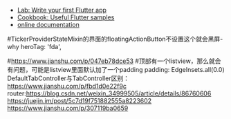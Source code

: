 - [Lab: Write your first Flutter app](https://flutter.dev/docs/get-started/codelab)
- [Cookbook: Useful Flutter samples](https://flutter.dev/docs/cookbook)
- [online documentation](https://flutter.dev/docs)

#TickerProviderStateMixin的界面的floatingActionButton不设置这个就会黑屏-why
heroTag: 'fda',

#https://www.jianshu.com/p/047eb78dce53
#顶部有一个listview，那么就会有问题，可能是listview里面默认加了一个padding
padding: EdgeInsets.all(0.0)
DefaultTabController与TabController区别：https://www.jianshu.com/p/fbd1d0e22f9c
router:https://blog.csdn.net/weixin_34999505/article/details/86760606 https://juejin.im/post/5c7d19f751882555a8223602
https://www.jianshu.com/p/307119ba0659